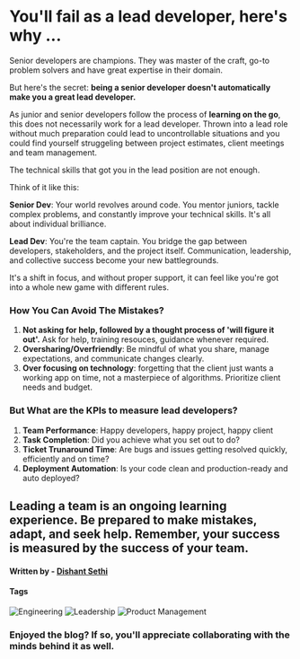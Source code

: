 # You'll fail as a lead developer, here's why ...

Senior developers are champions. They was master of the craft, go-to problem solvers and have great expertise in their domain.

But here's the secret: **being a senior developer doesn't automatically make you a great lead developer.**

As junior and senior developers follow the process of **learning on the go**, this does not necessarily work for a lead developer. Thrown into a lead role without much preparation could lead to uncontrollable situations and you could find yourself struggeling between project estimates, client meetings and team management. 

The technical skills that got you in the lead position are not enough. 

Think of it like this:

**Senior Dev**: Your world revolves around code. You mentor juniors, tackle complex problems, and constantly improve your technical skills. It's all about individual brilliance.

**Lead Dev**: You're the team captain. You bridge the gap between developers, stakeholders, and the project itself. Communication, leadership, and collective success become your new battlegrounds.

It's a shift in focus, and without proper support, it can feel like you're got into a whole new game with different rules.

### How You Can Avoid The Mistakes?
1. **Not asking for help, followed by a thought process of 'will figure it out'.** Ask for help, training resouces, guidance whenever required.
2. **Oversharing/Overfriendly**: Be mindful of what you share, manage expectations, and communicate changes clearly.
3. **Over focusing on technology**: forgetting that the client just wants a working app on time, not a masterpiece of algorithms. Prioritize client needs and budget.


### But What are the KPIs to measure lead developers?
1. **Team Performance**: Happy developers, happy project, happy client
2. **Task Completion**: Did you achieve what you set out to do?
3. **Ticket Trunaround Time**: Are bugs and issues getting resolved quickly, efficiently and on time? 
4. **Deployment Automation**: Is your code clean and production-ready and auto deployed?

## Leading a team is an ongoing learning experience. Be prepared to make mistakes, adapt, and seek help. Remember, your success is measured by the success of your team.

#### Written by - [Dishant Sethi](https://linkedin.com/in/dishantsethi)

#### Tags

<a>
<img alt="Engineering" src="https://img.shields.io/badge/Engineering-8A2BE2" />
<a>
<img alt="Leadership" src="https://img.shields.io/badge/Leadership-8A2BE2" />
<a>
<img alt="Product Management" src="https://img.shields.io/badge/Product_Management-8A2BE2" />
</a>

### Enjoyed the blog? If so, you'll appreciate collaborating with the minds behind it as well.